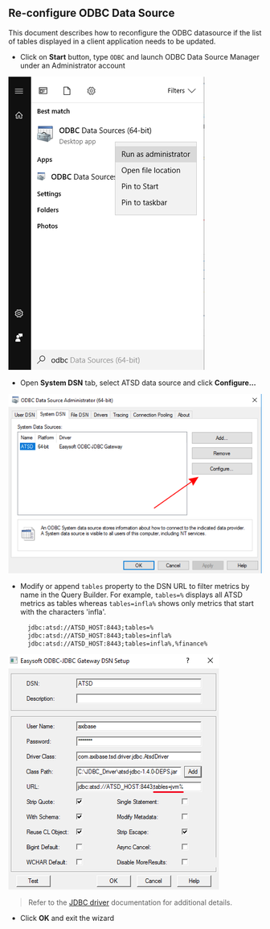 ## Re-configure ODBC Data Source


This document describes how to reconfigure the ODBC datasource if the list of tables displayed in a client application needs to be updated.

- Click on **Start** button, type `ODBC` and launch ODBC Data Source Manager under an Administrator account

![](images/table_config_1.png)

- Open **System DSN** tab, select ATSD data source and click **Configure...**

![](images/table_config_2.png)

- Modify or append `tables` property to the DSN URL to filter metrics by name in the Query
  Builder. For example, `tables=%` displays all ATSD metrics as tables whereas `tables=infla%`
  shows only metrics that start with the characters 'infla'. 

  ```text
    jdbc:atsd://ATSD_HOST:8443;tables=%
    jdbc:atsd://ATSD_HOST:8443;tables=infla%
    jdbc:atsd://ATSD_HOST:8443;tables=infla%,%finance%
  ```
  
![](images/table_config.png)

> Refer to the [JDBC driver](https://github.com/axibase/atsd-jdbc#jdbc-connection-properties-supported-by-driver) documentation for additional details.

- Click **OK** and exit the wizard
